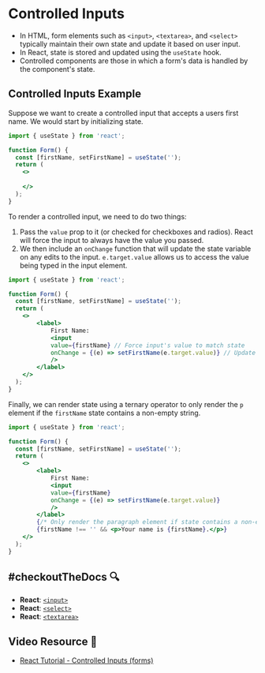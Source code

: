 # Controlled Inputs
- In HTML, form elements such as `<input>`, `<textarea>`, and `<select>` typically maintain their own state and update it based on user input. 
- In React, state is stored and updated using the `useState` hook. 
- Controlled components are those in which a form's data is handled by the component's state. 

## Controlled Inputs Example

Suppose we want to create a controlled input that accepts a users first name. We would start by initializing state.

```jsx
import { useState } from 'react';

function Form() {
  const [firstName, setFirstName] = useState(''); 
  return (
    <>
    
    </>
  );
}
```

To render a controlled input, we need to do two things:
1. Pass the `value` prop to it (or checked for checkboxes and radios). React will force the input to always have the value you passed. 
2. We then include an `onChange` function that will update the state variable on any edits to the input. `e.target.value` allows us to access the value being typed in the input element.

```jsx
import { useState } from 'react';

function Form() {
  const [firstName, setFirstName] = useState(''); 
  return (
    <>
        <label>
            First Name:
            <input
            value={firstName} // Force input's value to match state
            onChange = {(e) => setFirstName(e.target.value)} // Update state variable whenever it is edited
            />
        </label>
    </>
  );
}
```

Finally, we can render state using a ternary operator to only render the `p` element if the `firstName` state contains a non-empty string. 

```jsx
import { useState } from 'react';

function Form() {
  const [firstName, setFirstName] = useState(''); 
  return (
    <>
        <label>
            First Name:
            <input
            value={firstName}
            onChange = {(e) => setFirstName(e.target.value)}
            />
        </label>
        {/* Only render the paragraph element if state contains a non-empty string */}
        {firstName !== '' && <p>Your name is {firstName}.</p>}
    </>
  );
}
```

## #checkoutTheDocs 🔍
- **React**: [`<input>`](https://beta.reactjs.org/reference/react-dom/components/input)
- **React**: [`<select>`](https://beta.reactjs.org/reference/react-dom/components/select)
- **React**: [`<textarea>`](https://beta.reactjs.org/reference/react-dom/components/textarea)

## Video Resource 🎥
- [React Tutorial - Controlled Inputs (forms)](https://www.youtube.com/watch?v=IkMND33x0qQ)